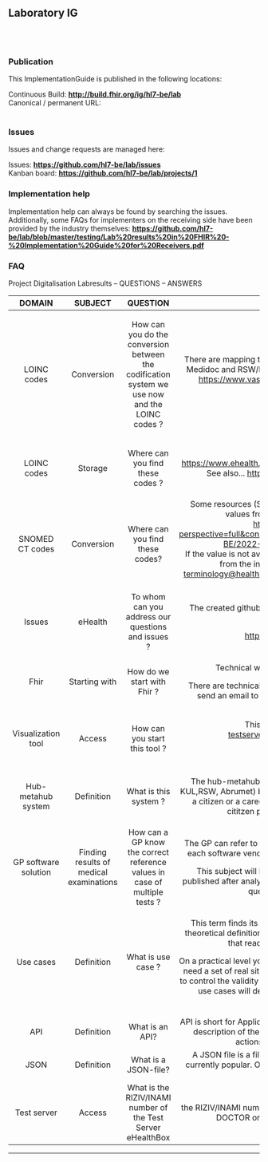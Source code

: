 Laboratory IG
---
<br> </br>
###
### Publication
This ImplementationGuide is published in the following locations:

Continuous Build: __http://build.fhir.org/ig/hl7-be/lab__  
Canonical / permanent URL: 
<br> </br>

### Issues
Issues and change requests are managed here:  

Issues:  __https://github.com/hl7-be/lab/issues__  
Kanban board:  __https://github.com/hl7-be/lab/projects/1__  

### Implementation help

Implementation help can always be found by searching the issues. Additionally, some FAQs for implementers on the receiving side have been provided by the industry themselves: __https://github.com/hl7-be/lab/blob/master/testing/Lab%20results%20in%20FHIR%20-%20Implementation%20Guide%20for%20Receivers.pdf__

### FAQ

Project Digitalisation Labresults – QUESTIONS – ANSWERS



|DOMAIN|SUBJECT|QUESTION|ANSWER|
| :-: | :-: | :-: | :-: |
|LOINC codes|Conversion |<p>How can you do the conversion between the codification system we use now and the LOINC codes ?</p><p></p>|There are mapping tables at your disposal  between LOINC codes and Medidoc and RSW/FRATEM codes, which your LIS provider can use.<br>https://www.vas.ehealth.fgov.be/webretam/retam/home.htm?eventName=MENU_SEARCH|
|LOINC codes|Storage|<p>Where can you find these codes ?</p><p></p>|<https://www.ehealth.fgov.be/standards/kmehr/en/page/retam-exports> <br>See also... https://github.com/hl7-be/lab/issues?q=retam<br>|
|SNOMED CT codes|Conversion|Where can you find these codes?|Some resources (Specimen) use SNOMED CT codes. You can use values from the Belgian edition of SNOMED CT: https://browser.ihtsdotools.org/?perspective=full&conceptId1=404684003&edition=MAIN/SNOMEDCT-BE/2022-03-15&release=&languages=en,nl,fr .<br> If the value is not available in the Belgian edition, you can use a value from the international edition, but signal this use to [terminology@health.fgov.be with subject: New LOINC code in context Lab Result](mailto:terminology@health.fgov.be?subject=New+LOINC+code+in+context+Lab+Result) |
|Issues|eHealth|To whom can you address our questions and issues ?|<p>The created github from eHealth is the place to ask questions or to signal a problem:</p><p><https://github.com/hl7-be/lab/issues></p><p></p>|
|Fhir|Starting with|How do we start with Fhir ?|<p>Technical workshop about Fhir organized by eHealth</p><p>There are technical Q&A sessions organised every 6 weeks. Please send an email to support@be-ehealth-standards.atlassian.net</p><p></p>|
|Visualization tool|Access|How can you start this tool ?|<p>This is the link you need: <https://fhir-testserver.be/index.php/visualization_webapp></p><p>Attention: this is the final link</p>|
|Hub-metahub system|Definition|What is this system ?|<p>The hub-metahub system is a network between hubs (Cozo, VZN KUL,RSW, Abrumet) based referential databases, which can be used by a citizen or a caregiver to retrieve all medical reports for a certain cititzen published by healthcare organizations.</p><p></p>|
|GP software solution|Finding results of medical examinations|How can a GP know the correct reference values in case of multiple tests ?|<p>The GP can refer to the message. He can use a LOINC code. It’s up to each software vendor to foresee a solution by using graphs, stats …</p><p>This subject will be treated by the hubs and a document will be published after analysis containing the parameters that can be used to question the hub-metahub system.</p><p></p>|
|Use cases|Definition|What is use case ?|<p>This term finds its origin in UML (Unified Modeling Language), the theoretical definition says: it’s a description of a behavior of a system that reacts on an input from the outside world.</p><p>On a practical level you need to test a new application and therefore you need a set of real situations in input to be able to test your system and to control the validity of the outcome. The number and the quality of the use cases will determine the risk percentage on errors of your application.</p><p></p>|
|API|Definition|What is an API?|API is short for Application Programming Interface. An API is a technical description of the system-to-system communication in terms of actions and input and output descriptions.|
|JSON|Definition|What is a JSON-file?|A JSON file is a file that contains data in a syntactic format that is currently popular. Other similar, but technically different syntaxes for data are XML, HL7v2, CSV,...|
|Test server| Access |What is the RIZIV/INAMI number of the Test Server eHealthBox| the RIZIV/INAMI number of the eHBox is 17166921 and the HCIType is DOCTOR or 73100906111 and the HCIType is SSIN |




---
